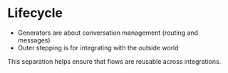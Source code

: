 # Lifecycle

- Generators are about conversation management (routing and messages)
- Outer stepping is for integrating with the outside world

This separation helps ensure that flows are reusable across integrations.
